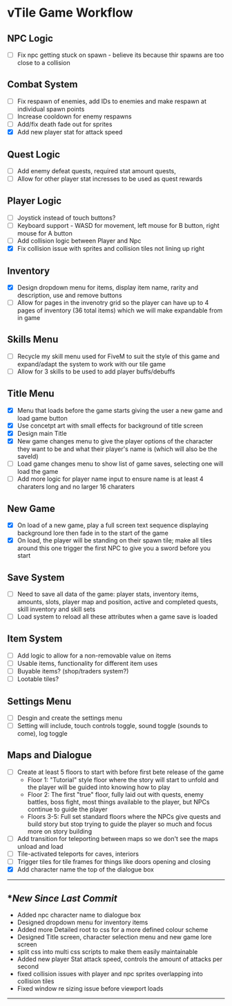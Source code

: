 # vTile Game Workflow


## NPC Logic
-[ ] Fix npc getting stuck on spawn - believe its because thir spawns are too close to a collision

## Combat System
- [ ] Fix respawn of enemies, add IDs to enemies and make respawn at individual spawn points
- [ ] Increase cooldown for enemy respawns
- [ ] Add/fix death fade out for sprites
- [x] Add new player stat for attack speed

## Quest Logic
- [ ] Add enemy defeat quests, required stat amount quests,
- [ ] Allow for other player stat incresses to be used as quest rewards

## Player Logic
- [ ] Joystick instead of touch buttons?
- [ ] Keyboard support - WASD for movement, left mouse for B button, right mouse for A button
- [ ] Add collision logic between Player and Npc
- [x] Fix collision issue with sprites and collision tiles not lining up right

## Inventory 
- [x] Design dropdown menu for items, display item name, rarity and description, use and remove buttons
- [ ] Allow for pages in the invenotry grid so the player can have up to 4 pages of inventory (36 total items) which we will make expandable from in game
      
## Skills Menu
- [ ] Recycle my skill menu used for FiveM to suit the style of this game and expand/adapt the system to work with our tile game
- [ ] Allow for 3 skills to be used to add player buffs/debuffs

## Title Menu
- [x] Menu that loads before the game starts giving the user a new game and load game button
- [x] Use concetpt art with small effects for background of title screen
- [x] Design main Title
- [x] New game changes menu to give the player options of the character they want to be and what their player's name is (which will also be the saveId)
- [ ] Load game changes menu to show list of game saves, selecting one will load the game 
- [ ] Add more logic for player name input to ensure name is at least 4 charaters long and no larger 16 charaters

## New Game
- [x] On load of a new game, play a full screen text sequence displaying background lore then fade in to the start of the game
- [x] On load, the player will be standing on their spawn tile; make all tiles around this one trigger the first NPC to give you a sword before you start 

## Save System
- [ ] Need to save all data of the game: player stats, inventory items, amounts, slots, player map and position, active and completed quests, skill inventory and skill sets
- [ ] Load system to reload all these attributes when a game save is loaded

## Item System
- [ ] Add logic to allow for a non-removable value on items
- [ ] Usable items, functionality for different item uses 
- [ ] Buyable items? (shop/traders system?) 
- [ ] Lootable tiles?

## Settings Menu
- [ ] Desgin and create the settings menu 
- [ ] Setting will include, touch controls toggle, sound toggle (sounds to come), log toggle 

## Maps and Dialogue
- [ ] Create at least 5 floors to start with before first bete release of the game 
    - Floor 1: "Tutorial" style floor where the story will start to unfold and the player will be guided into knowing how to play
    - Floor 2: The first "true" floor, fully laid out with quests, enemy battles, boss fight, most things available to the player, but NPCs continue to guide the player
    - Floors 3-5: Full set standard floors where the NPCs give quests and build story but stop trying to guide the player so much and focus more on story building
- [ ] Add transition for teleporting between maps so we don't see the maps unload and load 
- [ ] Tile-activated teleports for caves, interiors
- [ ] Trigger tiles for tile frames for things like doors opening and closing 
- [x] Add character name the top of the dialogue box

---

## **New Since Last Commit*

- Added npc character name to dialogue box
- Designed dropdown menu for inventory items
- Added more Detailed root to css for a more defined colour scheme
- Designed Title screen, character selection menu and new game lore screen
- split css into multi css scripts to make them easily maintainable 
- Added new player Stat attack speed, controls the amount of attacks per second 
- fixed collision issues with player and npc sprites overlapping into collision tiles
- Fixed window re sizing issue before viewport loads

---
